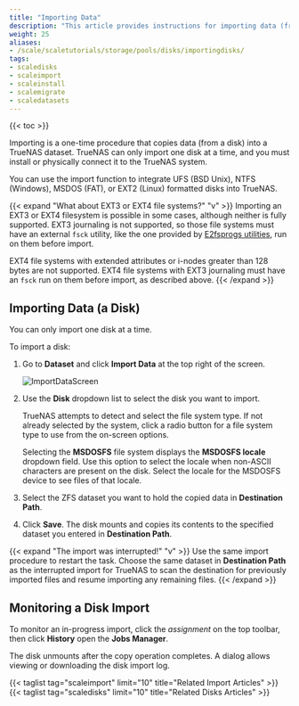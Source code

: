 ```yaml
---
title: "Importing Data"
description: "This article provides instructions for importing data (from a disk) and monitoring the import progress."
weight: 25
aliases:
- /scale/scaletutorials/storage/pools/disks/importingdisks/
tags:
- scaledisks
- scaleimport
- scaleinstall
- scalemigrate
- scaledatasets
---
```


{{< toc >}}


Importing is a one-time procedure that copies data (from a disk) into a TrueNAS dataset.
TrueNAS can only import one disk at a time, and you must install or physically connect it to the TrueNAS system.

You can use the import function to integrate UFS (BSD Unix), NTFS (Windows), MSDOS (FAT), or EXT2 (Linux) formatted disks into TrueNAS.

{{< expand "What about EXT3 or EXT4 file systems?" "v" >}}
Importing an EXT3 or EXT4 filesystem is possible in some cases, although neither is fully supported.
EXT3 journaling is not supported, so those file systems must have an external `fsck` utility, like the one provided by [E2fsprogs utilities](http://e2fsprogs.sourceforge.net/), run on them before import.

EXT4 file systems with extended attributes or i-nodes greater than 128 bytes are not supported.
EXT4 file systems with EXT3 journaling must have an `fsck` run on them before import, as described above.
{{< /expand >}}

## Importing Data (a Disk)

You can only import one disk at a time.

To import a disk: 

1. Go to **Dataset** and click **Import Data** at the top right of the screen. 

   ![ImportDataScreen](/images/SCALE/22.12/ImportDataScreen.png "Import Data Screen") 

2. Use the **Disk** dropdown list to select the disk you want to import.
   
   TrueNAS attempts to detect and select the file system type. 
   If not already selected by the system, click a radio button for a file system type to use from the on-screen options.

   Selecting the **MSDOSFS** file system displays the **MSDOSFS locale** dropdown field. 
   Use this option to select the locale when non-ASCII characters are present on the disk. 
   Select the locale for the MSDOSFS device to see files of that locale. 

3. Select the ZFS dataset you want to hold the copied data in **Destination Path**.

4. Click **Save**. The disk mounts and copies its contents to the specified dataset you entered in **Destination Path**.

{{< expand "The import was interrupted!" "v" >}}
Use the same import procedure to restart the task.
Choose the same dataset in **Destination Path** as the interrupted import for TrueNAS to scan the destination for previously imported files and resume importing any remaining files.
{{< /expand >}}

## Monitoring a Disk Import

To monitor an in-progress import, click the <i class="material-icons" aria-hidden="true" title="Task Manager">assignment</i> on the top toolbar, then click **History** open the **Jobs Manager**.

The disk unmounts after the copy operation completes.
A dialog allows viewing or downloading the disk import log.

{{< taglist tag="scaleimport" limit="10" title="Related Import Articles" >}}
{{< taglist tag="scaledisks" limit="10" title="Related Disks Articles" >}}